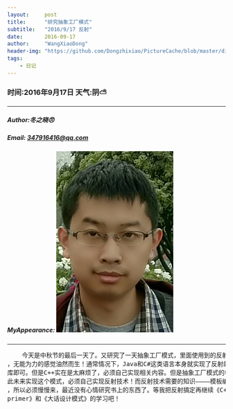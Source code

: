 ```yaml
---
layout:     post
title:      "研究抽象工厂模式"
subtitle:   "2016/9/17 反射"
date:       2016-09-17
author:     "WangXiaoDong"
header-img: "https://github.com/Dongzhixiao/PictureCache/blob/master/diaryPic/20160917.jpg?raw=true"
tags:
    - 日记
---
```


### 时间:2016年9月17日 天气:阴:partly_sunny:
-----
#####   Author:冬之晓:angry:
#####   Email: 347916416@qq.com
#####   MyAppearance: ![MyAppearance](https://github.com/Dongzhixiao/PictureCache/raw/master/MyPicture.JPG "我的头像")
----------

<pre>
    今天是中秋节的最后一天了。又研究了一天抽象工厂模式，里面使用到的反射技术我实在是实现不了
，无能为力的感觉油然而生！通常情况下，Java和C#这类语言本身就实现了反射的技术，只要调用相关的
库即可。但是C++实在是太麻烦了，必须自己实现相关内容。但是抽象工厂模式的核心就是反射技术，因
此未来实现这个模式，必须自己实现反射技术！而反射技术需要的知识————模板编程，这点我还没有掌握
，所以必须慢慢来，最近没有心情研究书上的东西了。等我把反射搞定再继续《C++ 
primer》和《大话设计模式》的学习吧！
</pre>

